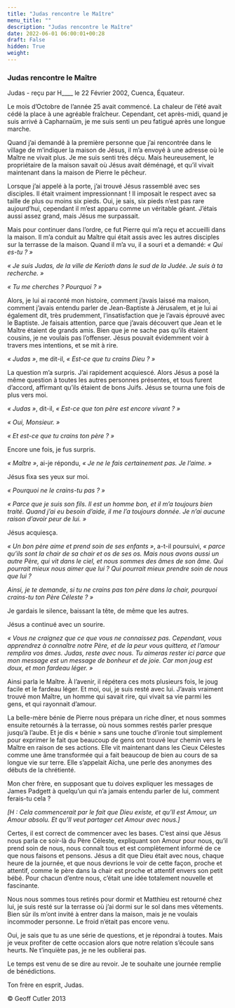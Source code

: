 ```yaml
---
title: "Judas rencontre le Maître"
menu_title: ""
description: "Judas rencontre le Maître"
date: 2022-06-01 06:00:01+00:28
draft: False
hidden: True
weight:
---
```

### Judas rencontre le Maître

Judas - reçu par H____ le 22 Février 2002, Cuenca, Équateur.

Le mois d’Octobre de l’année 25 avait commencé. La chaleur de l’été avait cédé la place à une agréable fraîcheur. Cependant, cet après-midi, quand je suis arrivé à Capharnaüm, je me suis senti un peu fatigué après une longue marche.

Quand j’ai demandé à la première personne que j’ai rencontrée dans le village de m’indiquer la maison de Jésus, il m’a envoyé à une adresse où le Maître ne vivait plus. Je me suis senti très déçu. Mais heureusement, le propriétaire de la maison savait où Jésus avait déménagé, et qu’il vivait maintenant dans la maison de Pierre le pêcheur.

Lorsque j’ai appelé à la porte, j’ai trouvé Jésus rassemblé avec ses disciples. Il était vraiment impressionnant ! Il imposait le respect avec sa taille de plus ou moins six pieds. Oui, je sais, six pieds n’est pas rare aujourd’hui, cependant il m’est apparu comme un véritable géant. J’étais aussi assez grand, mais Jésus me surpassait.

Mais pour continuer dans l’ordre, ce fut Pierre qui m’a reçu et accueilli dans la maison. Il m’a conduit au Maître qui était assis avec les autres disciples sur la terrasse de la maison. Quand il m’a vu, il a souri et a demandé: *« Qui es-tu ? »*

*« Je suis Judas, de la ville de Kerioth dans le sud de la Judée. Je suis à ta recherche. »*

*« Tu me cherches ? Pourquoi ? »*

Alors, je lui ai raconté mon histoire, comment  j’avais laissé ma maison, comment j’avais entendu parler de Jean-Baptiste à Jérusalem, et je lui ai également dit, très prudemment,  l’insatisfaction que je l’avais éprouvé avec le Baptiste. Je faisais attention, parce que j’avais découvert que Jean et le Maître étaient de grands amis. Bien que je ne sache pas qu’ils étaient cousins, je ne voulais pas l’offenser. Jésus pouvait évidemment voir à travers mes intentions, et se mit à rire.

*« Judas »*, me dit-il, *« Est-ce que tu crains Dieu ? »*

La question m’a surpris. J’ai rapidement acquiescé. Alors Jésus a posé la même question à toutes les autres personnes présentes, et tous furent d’accord, affirmant qu’ils étaient de bons Juifs. Jésus se tourna une fois de plus vers moi.

*« Judas »*, dit-il, *« Est-ce que ton père est encore vivant ? »*

*« Oui, Monsieur. »*

*« Et est-ce que tu crains ton père ? »*

Encore une fois, je fus surpris.

*« Maître »*, ai-je répondu, *« Je ne le fais certainement pas. Je l’aime. »*

Jésus fixa ses yeux sur moi.

*« Pourquoi ne le crains-tu pas ? »*

*« Parce que je suis son fils. Il est un homme bon, et il m’a toujours bien traité. Quand j’ai eu besoin d’aide, il me l’a toujours donnée. Je n’ai aucune raison d’avoir peur de lui. »*

Jésus acquiesça.

*« Un bon père aime et prend soin de ses enfants »*, a-t-il poursuivi, *« parce qu’ils sont la chair de sa chair et os de ses os. Mais nous avons aussi un autre Père, qui vit dans le ciel, et nous sommes des âmes de son âme. Qui pourrait mieux nous aimer que lui ? Qui pourrait mieux prendre soin de nous que lui ?*

*Ainsi, je te demande, si tu ne crains pas ton père dans la chair, pourquoi crains-tu ton Père Céleste ? »*

Je gardais le silence, baissant la tête, de même que les autres.

Jésus a continué avec un sourire.

*« Vous ne craignez que ce que vous ne connaissez pas. Cependant, vous apprendrez à connaître notre Père, et de la peur vous quittera, et l’amour remplira vos âmes. Judas, reste avec nous. Tu aimeras rester ici parce que mon message est un message de bonheur et de joie. Car mon joug est doux, et mon fardeau léger. »*

Ainsi parla le Maître. À l’avenir, il répétera ces mots plusieurs fois, le joug facile et le fardeau léger. Et moi, oui, je suis resté avec lui. J’avais vraiment trouvé mon Maître, un homme qui savait rire, qui vivait sa vie parmi les gens, et qui rayonnait d’amour.

La belle-mère bénie de Pierre nous prépara un riche dîner, et nous sommes ensuite retournés à la terrasse, où nous sommes restés parler presque jusqu’à l’aube. Et je dis « bénie » sans une touche d’ironie tout simplement pour exprimer le fait que beaucoup de gens ont trouvé leur chemin vers le Maître en raison de ses actions. Elle vit maintenant dans les Cieux Célestes comme une âme transformée qui a fait  beaucoup de bien au cours de sa longue vie sur terre. Elle s’appelait Aïcha, une perle des anonymes des débuts de la chrétienté.

Mon cher frère, en supposant que tu doives expliquer les messages de James Padgett à quelqu’un qui n’a jamais entendu parler de lui, comment ferais-tu cela ?

*[H : Cela commencerait par le fait que Dieu existe, et qu’Il est Amour, un Amour absolu. Et qu’Il veut partager cet Amour avec nous.]*

Certes, il est correct de commencer avec les bases. C’est ainsi que Jésus nous parla ce soir-là du Père Céleste, expliquant son Amour pour nous, qu’il prend soin de nous, nous connaît tous et est complètement informé de ce que nous faisons et pensons. Jésus a dit que Dieu était avec nous, chaque heure de la journée, et que nous devrions le voir de cette façon, proche et attentif, comme le père dans la chair est proche et attentif envers son petit bébé. Pour chacun d’entre nous, c’était une idée totalement nouvelle et fascinante.

Nous nous sommes tous retirés pour dormir et Matthieu est retourné chez lui, je suis resté sur la terrasse où j’ai dormi sur le sol dans mes vêtements. Bien sûr ils m’ont invité à entrer dans la maison, mais je ne voulais incommoder personne. Le froid n’était pas encore venu.

Oui, je sais que tu as une série de questions, et je répondrai à toutes. Mais je veux profiter de cette occasion alors que notre relation s’écoule sans heurts. Ne t’inquiète pas, je ne les oublierai pas.

Le temps est venu de se dire au revoir. Je te souhaite une journée remplie de bénédictions.

Ton frère en esprit, Judas.

© Geoff Cutler 2013
